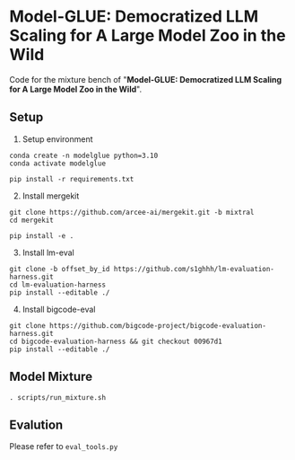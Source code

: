 # Model-GLUE: Democratized LLM Scaling for A Large Model Zoo in the Wild

Code for the mixture bench of "**Model-GLUE: Democratized LLM Scaling for A Large Model Zoo in the Wild**".

## Setup

1. Setup environment
```shell
conda create -n modelglue python=3.10
conda activate modelglue

pip install -r requirements.txt
```
2. Install mergekit
```shell
git clone https://github.com/arcee-ai/mergekit.git -b mixtral
cd mergekit

pip install -e . 
```

3. Install lm-eval
```shell
git clone -b offset_by_id https://github.com/s1ghhh/lm-evaluation-harness.git
cd lm-evaluation-harness
pip install --editable ./
```
4. Install bigcode-eval
```shell
git clone https://github.com/bigcode-project/bigcode-evaluation-harness.git
cd bigcode-evaluation-harness && git checkout 00967d1
pip install --editable ./
```

## Model Mixture 
```shell
. scripts/run_mixture.sh
```

## Evalution
Please refer to `eval_tools.py`